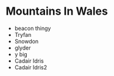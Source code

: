 Mountains In Wales
==================

* beacon thingy
* Tryfan
* Snowdon
* glyder
* y big
* Cadair Idris
* Cadair Idris2
